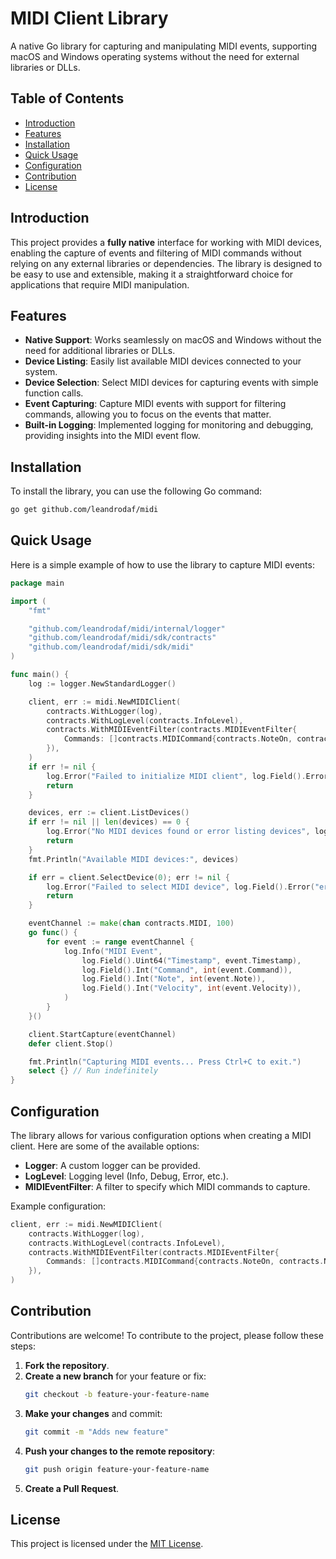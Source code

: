# MIDI Client Library

A native Go library for capturing and manipulating MIDI events, supporting macOS and Windows operating systems without the need for external libraries or DLLs.

## Table of Contents

- [Introduction](#introduction)
- [Features](#features)
- [Installation](#installation)
- [Quick Usage](#quick-usage)
- [Configuration](#configuration)
- [Contribution](#contribution)
- [License](#license)

## Introduction

This project provides a **fully native** interface for working with MIDI devices, enabling the capture of events and filtering of MIDI commands without relying on any external libraries or dependencies. The library is designed to be easy to use and extensible, making it a straightforward choice for applications that require MIDI manipulation.

## Features

- **Native Support**: Works seamlessly on macOS and Windows without the need for additional libraries or DLLs.
- **Device Listing**: Easily list available MIDI devices connected to your system.
- **Device Selection**: Select MIDI devices for capturing events with simple function calls.
- **Event Capturing**: Capture MIDI events with support for filtering commands, allowing you to focus on the events that matter.
- **Built-in Logging**: Implemented logging for monitoring and debugging, providing insights into the MIDI event flow.

## Installation

To install the library, you can use the following Go command:

```bash
go get github.com/leandrodaf/midi
```

## Quick Usage

Here is a simple example of how to use the library to capture MIDI events:

```go
package main

import (
	"fmt"

	"github.com/leandrodaf/midi/internal/logger"
	"github.com/leandrodaf/midi/sdk/contracts"
	"github.com/leandrodaf/midi/sdk/midi"
)

func main() {
	log := logger.NewStandardLogger()

	client, err := midi.NewMIDIClient(
		contracts.WithLogger(log),
		contracts.WithLogLevel(contracts.InfoLevel),
		contracts.WithMIDIEventFilter(contracts.MIDIEventFilter{
			Commands: []contracts.MIDICommand{contracts.NoteOn, contracts.NoteOff},
		}),
	)
	if err != nil {
		log.Error("Failed to initialize MIDI client", log.Field().Error("error", err))
		return
	}

	devices, err := client.ListDevices()
	if err != nil || len(devices) == 0 {
		log.Error("No MIDI devices found or error listing devices", log.Field().Error("error", err))
		return
	}
	fmt.Println("Available MIDI devices:", devices)

	if err = client.SelectDevice(0); err != nil {
		log.Error("Failed to select MIDI device", log.Field().Error("error", err))
		return
	}

	eventChannel := make(chan contracts.MIDI, 100)
	go func() {
		for event := range eventChannel {
			log.Info("MIDI Event",
				log.Field().Uint64("Timestamp", event.Timestamp),
				log.Field().Int("Command", int(event.Command)),
				log.Field().Int("Note", int(event.Note)),
				log.Field().Int("Velocity", int(event.Velocity)),
			)
		}
	}()

	client.StartCapture(eventChannel)
	defer client.Stop()

	fmt.Println("Capturing MIDI events... Press Ctrl+C to exit.")
	select {} // Run indefinitely
}
```

## Configuration

The library allows for various configuration options when creating a MIDI client. Here are some of the available options:

- **Logger**: A custom logger can be provided.
- **LogLevel**: Logging level (Info, Debug, Error, etc.).
- **MIDIEventFilter**: A filter to specify which MIDI commands to capture.

Example configuration:

```go
client, err := midi.NewMIDIClient(
	contracts.WithLogger(log),
	contracts.WithLogLevel(contracts.InfoLevel),
	contracts.WithMIDIEventFilter(contracts.MIDIEventFilter{
		Commands: []contracts.MIDICommand{contracts.NoteOn, contracts.NoteOff},
	}),
)
```

## Contribution

Contributions are welcome! To contribute to the project, please follow these steps:

1. **Fork the repository**.
2. **Create a new branch** for your feature or fix:
   ```bash
   git checkout -b feature-your-feature-name
   ```
3. **Make your changes** and commit:
   ```bash
   git commit -m "Adds new feature"
   ```
4. **Push your changes to the remote repository**:
   ```bash
   git push origin feature-your-feature-name
   ```
5. **Create a Pull Request**.

## License

This project is licensed under the [MIT License](LICENSE).
